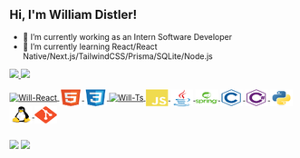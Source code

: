 ## Hi, I'm William Distler!

- 🔭 I’m currently working as an Intern Software Developer
- 🌱 I’m currently learning React/React Native/Next.js/TailwindCSS/Prisma/SQLite/Node.js

 <div>
  <a href="https://github.com/williamdistler">
  <img height="160em" src="https://github-readme-stats.vercel.app/api?username=williamdistler&show_icons=true&theme=dark&include_all_commits=true&count_private=true"/>
  <img height="160em" src="https://github-readme-stats.vercel.app/api/top-langs/?username=williamdistler&layout=compact&langs_count=7&theme=dark"/>
</div>
  
  <div style="display: inline_block"><br>
   <img align="center" alt="Will-React" height="30" width="40" src="https://cdn.jsdelivr.net/gh/devicons/devicon/icons/react/react-original.svg">
  <img align="center" alt="Rafa-HTML" height="30" width="40" src="https://raw.githubusercontent.com/devicons/devicon/master/icons/html5/html5-original.svg">
  <img align="center" alt="Rafa-CSS" height="30" width="40" src="https://raw.githubusercontent.com/devicons/devicon/master/icons/css3/css3-original.svg">
  <img align="center" alt="Will-Ts" height="30" width="40" src="https://cdn.jsdelivr.net/gh/devicons/devicon/icons/typescript/typescript-original.svg">
  <img align="center" alt="Rafa-Js" height="30" width="40" src="https://raw.githubusercontent.com/devicons/devicon/master/icons/javascript/javascript-plain.svg">
  <img align="center" alt="Will-Java" height="30" width="40" src="https://github.com/devicons/devicon/blob/master/icons/java/java-original.svg">
  <img align="center" alt="Will-Java" height="30" width="40" src="https://github.com/devicons/devicon/blob/master/icons/spring/spring-original-wordmark.svg">
  <img align="center" alt="Will-C" height="30" width="40" src="https://github.com/devicons/devicon/blob/master/icons/c/c-line.svg">
  <img align="center" alt="Will-C#" height="30" width="40" src="https://github.com/devicons/devicon/blob/master/icons/csharp/csharp-line.svg">
  <img align="center" alt="Rafa-Python" height="30" width="40" src="https://raw.githubusercontent.com/devicons/devicon/master/icons/python/python-original.svg">
  <img align="center" alt="Will-Linux" height="30" width="40" src="https://github.com/devicons/devicon/blob/master/icons/linux/linux-original.svg">
  <img align="center" alt="Will-Git" height="30" width="40" src="https://github.com/devicons/devicon/blob/master/icons/git/git-original.svg">
</div>
  
  ##
  
  <div> 
  <a href = "mailto:will.distlerneves@gmail.com"><img src="https://img.shields.io/badge/-Gmail-%23333?style=for-the-badge&logo=gmail&logoColor=white" target="_blank"></a>
  <a href="https://www.linkedin.com/in/william-distler-neves-9b96b51a2/" target="_blank"><img src="https://img.shields.io/badge/-LinkedIn-%230077B5?style=for-the-badge&logo=linkedin&logoColor=white" target="_blank"></a> 
 
</div>
